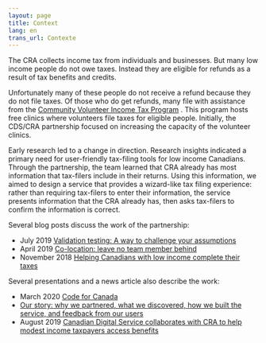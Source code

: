 ```yaml
---
layout: page
title: Context
lang: en
trans_url: Contexte
---
```

The CRA collects income tax from individuals and businesses. But many low income people do not owe taxes. Instead they are eligible for refunds as a result of tax benefits and credits.

Unfortunately many of these people do not receive a refund because they do not file taxes. Of those who do get refunds, many file with assistance from the [Community Volunteer Income Tax Program](https://www.canada.ca/en/revenue-agency/services/tax/individuals/community-volunteer-income-tax-program.html) . This program hosts free clinics where volunteers file taxes for eligible people. Initially, the CDS/CRA partnership focused on increasing the capacity of the volunteer clinics.

Early research led to a change in direction. Research insights indicated a primary need for user-friendly tax-filing tools for low income Canadians. Through the partnership, the team learned that CRA already has most information that tax-filers include in their returns. Using this information, we aimed to design a service that provides a wizard-like tax filing experience: rather than requiring tax-filers to enter their information, the service presents information that the CRA already has, then asks tax-filers to confirm the information is correct.

Several blog posts discuss the work of the partnership:

* July 2019 [Validation testing: A way to challenge your assumptions](https://digital.canada.ca/2019/07/31/validation-testing-a-way-to-challenge-your-assumptions/)
* April 2019 [Co-location: leave no team member behind](https://digital.canada.ca/2019/04/10/co-location-leave-no-team-member-behind/)
* November 2018 [Helping Canadians with low income complete their taxes](https://digital.canada.ca/2018/11/07/helping-low-income-canadians-complete-their-taxes/)

Several presentations and a news article also describe the work:

* March 2020 [Code for Canada](https://drive.google.com/drive/folders/1_yVsSYidIMf5TdvLVgDCybmM-8oG9wu7)                                                                                                                
* [Our story: why we partnered, what we discovered, how we built the service, and feedback from our users          ](https://docs.google.com/presentation/d/1eniL3Gkf7RMofVwS8rUakvnLgjF1xXZDqeWojcdWqGY/edit?ts=5e3ddaad#slide=id.g7de51ba1e4_1_0)                                           
* August 2019  [Canadian Digital Service collaborates with CRA to help modest income taxpayers access benefits](https://www.itworldcanada.com/article/canadian-digital-service-collaborates-with-cra-to-help-modest-income-taxpayers-access-benefits/420767)